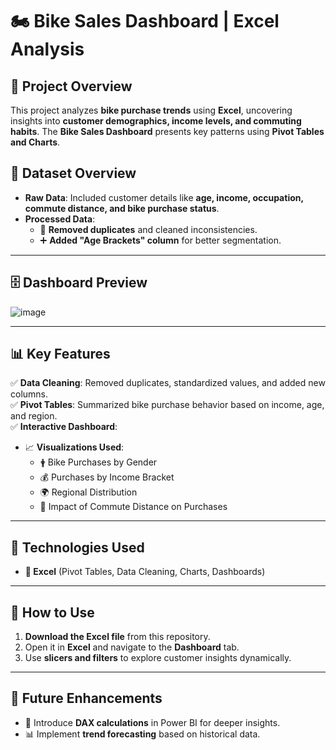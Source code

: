 # 🏍️ **Bike Sales Dashboard | Excel Analysis**  

## 📌 **Project Overview**  
This project analyzes **bike purchase trends** using **Excel**, uncovering insights into **customer demographics, income levels, and commuting habits**. The **Bike Sales Dashboard** presents key patterns using **Pivot Tables and Charts**.  

## 📂 **Dataset Overview**  
- **Raw Data**: Included customer details like **age, income, occupation, commute distance, and bike purchase status**.  
- **Processed Data**:  
  - 🧩 **Removed duplicates** and cleaned inconsistencies.  
  - ➕ **Added "Age Brackets" column** for better segmentation.  

---

## 🗄️ **Dashboard Preview**  
![image](https://github.com/user-attachments/assets/5c42694f-c0e7-44c3-81a4-de2383eb8c6d)

---

## 📊 **Key Features**  
✅ **Data Cleaning**: Removed duplicates, standardized values, and added new columns.  
✅ **Pivot Tables**: Summarized bike purchase behavior based on income, age, and region.  
✅ **Interactive Dashboard**:  
   - 📈 **Visualizations Used**:  
     - 🛉 Bike Purchases by Gender  
     - 💰 Purchases by Income Bracket  
     - 🌍 Regional Distribution  
     - 🚗 Impact of Commute Distance on Purchases  

---

## 🏰 **Technologies Used**  
- **📂 Excel** (Pivot Tables, Data Cleaning, Charts, Dashboards)  

---

## 🚀 **How to Use**  
1. **Download the Excel file** from this repository.  
2. Open it in **Excel** and navigate to the **Dashboard** tab.  
3. Use **slicers and filters** to explore customer insights dynamically.  

---

## 🔮 **Future Enhancements**  
- 🔢 Introduce **DAX calculations** in Power BI for deeper insights.  
- 📊 Implement **trend forecasting** based on historical data.  



